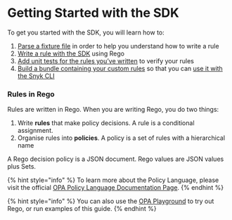 # Getting Started with the SDK

To get you started with the SDK, you will learn how to:

1. [Parse a fixture file](./#parse-a-fixture-file) in order to help you understand how to write a rule
2. [​Write a rule with the SDK](./#write-a-rule-with-the-sdk) using Rego
3. [Add unit tests for the rules you’ve written](./#test-a-custom-rule) to verify your rules
4. [Build a bundle containing your custom rules](./#build-a-custom-rules-bundle) so that you can [use it with the Snyk CLI](../how-to-run-custom-rules-with-the-snyk-cli.md)

### Rules in Rego

Rules are written in Rego. When you are writing Rego, you do two things:

1. Write **rules** that make policy decisions. A rule is a conditional assignment.
2. Organise rules into **policies**. A policy is a set of rules with a hierarchical name

A Rego decision policy is a JSON document. Rego values are JSON values plus Sets.

{% hint style="info" %}
To learn more about the Policy Language, please visit the official [OPA Policy Language Documentation Page](https://www.openpolicyagent.org/docs/latest/policy-language/).
{% endhint %}

{% hint style="info" %}
You can also use the [OPA Playground](https://play.openpolicyagent.org/) to try out Rego, or run examples of this guide.
{% endhint %}

